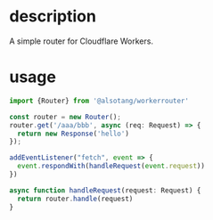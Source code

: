 # description

A simple router for Cloudflare Workers.

# usage

```js
import {Router} from '@alsotang/workerrouter'

const router = new Router();
router.get('/aaa/bbb', async (req: Request) => {
  return new Response('hello')
});

addEventListener("fetch", event => {
  event.respondWith(handleRequest(event.request))
})

async function handleRequest(request: Request) {
  return router.handle(request)
}
```